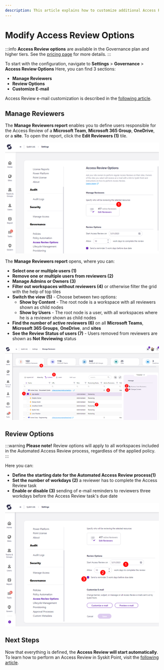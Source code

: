 ```yaml
---
description: This article explains how to customize additional Access Review options applied to all Access Review policies.
---
```


# Modify Access Review Options

:::info
**Access Review options** are available in the Governance plan and higher tiers. See the [pricing page](https://www.syskit.com/products/point/pricing/) for more details.
:::

To start with the configuration, navigate to **Settings** > **Governance** > **Access Review Options**
Here, you can find 3 sections:
* **Manage Reviewers**
* **Review Options**
* **Customize E-mail**

Access Review e-mail customization is described in the [following article](../../configuration/customize-emails.md#access-review-settings).

## Manage Reviewers

The **Manage Reviewers report** enables you to define users responsible for the Access Review of a **Microsoft Team**, **Microsoft 365 Group**, **OneDrive**, or a **site**. To open the report, click the **Edit Reviewers (1)** tile.

![Access Review Options - Edit Reviewers](../../../static/img/access-review-options-edit-reviewers.png)

The **Manage Reviewers report** opens, where you can:

* **Select one or multiple users \(1\)**
* **Remove one or multiple users from reviewers \(2\)**
* **Manage Admins or Owners \(3\)**
* **Filter out workspaces without reviewers \(4\)** or otherwise filter the grid with the help of top tiles
* **Switch the view \(5\)** - Choose between two options:
  * **Show by Content** - The root node is a workspace with all reviewers shown as child nodes
  * **Show by Users** - The root node is a user, with all workspaces where he is a reviewer shown as child nodes
* **Find the number of active reviewers \(6\)** on all **Microsoft Teams**, **Microsoft 365 Groups**, **OneDrive**, and **sites**
* **See the Review Status of users \(7\)** - Users removed from reviewers are shown as **Not Reviewing** status

![Automated Access Review Setup - Manage Reviewers](../../../static/img/access-review-options-manage-reviewers.png)

## Review Options

:::warning
**Please note!** Review options will apply to all workspaces included in the Automated Access Review process, regardless of the applied policy.
:::

Here you can:

* **Define the starting date for the Automated Access Review process\(1\)**
* **Set the number of workdays \(2\)** a reviewer has to complete the Access Review task
* **Enable or disable \(3\)** sending of e-mail reminders to reviewers three workdays before the Access Review task's due date

![Automated Access Review Setup - Review Options](../../../static/img/access-review-options-review-options.png)

## Next Steps

Now that everything is defined, the **Access Review will start automatically**. 
To learn how to perform an Access Review in Syskit Point, visit the [following article](../../point-collaborators/resolve-governance-tasks/access-review.mdx).

